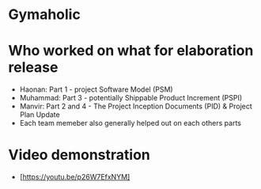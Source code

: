 # Gymaholic

# Who worked on what for elaboration release
- Haonan: Part 1 - project Software Model (PSM) 
- Muhammad: Part 3 - potentially Shippable Product Increment (PSPI)
- Manvir: Part 2 and 4 - The Project Inception Documents (PID) & Project Plan Update
- Each team memeber also generally helped out on each others parts

# Video demonstration
- [https://youtu.be/p26W7EfxNYM]
